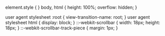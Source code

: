 element.style {
}
body, html {
    height: 100%;
    overflow: hidden;
}

user agent stylesheet
:root {
    view-transition-name: root;
}
user agent stylesheet
html {
    display: block;
}
::-webkit-scrollbar {
    width: 18px;
    height: 18px;
}
::-webkit-scrollbar-track-piece {
    margin: 1px;
}
